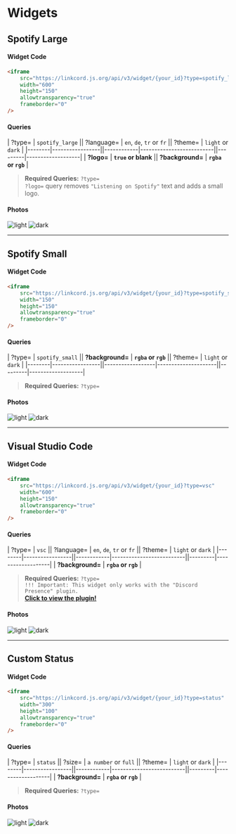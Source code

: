 # Widgets

## Spotify Large

#### Widget Code
```html
<iframe
    src="https://linkcord.js.org/api/v3/widget/{your_id}?type=spotify_large"
    width="600"
    height="150"
    allowtransparency="true"
    frameborder="0"
/>
```

#### Queries

| ?type= | `spotify_large` || ?language= | `en`, `de`, `tr` or `fr` || ?theme= | `light` or `dark` |
|--------|-----------------||------------|--------------------------||---------|-------------------|
| **?logo=** | **`true` or blank** || **?background=** | **`rgba` or `rgb`** |

> **Required Queries:** `?type=` <br>
> `?logo=` query removes `"Listening on Spotify"` text and adds a small logo.

#### Photos
![light](https://cdn.discordapp.com/attachments/963127332095266826/963131131547496498/unknown.png)
![dark](https://cdn.discordapp.com/attachments/963127332095266826/963131285075812362/unknown.png)

---

## Spotify Small

#### Widget Code
```html
<iframe
    src="https://linkcord.js.org/api/v3/widget/{your_id}?type=spotify_small"
    width="150"
    height="150"
    allowtransparency="true"
    frameborder="0"
/>
```

#### Queries

| ?type= | `spotify_small` || **?background=** | **`rgba` or `rgb`** || ?theme= | `light` or `dark` |
|--------|-----------------||------------------|---------------------||---------|-------------------|

> **Required Queries:** `?type=`

#### Photos
![light](https://cdn.discordapp.com/attachments/963127332095266826/963131619412148245/unknown.png)
![dark](https://cdn.discordapp.com/attachments/963127332095266826/963131508816752640/unknown.png)

---

## Visual Studio Code

#### Widget Code
```html
<iframe
    src="https://linkcord.js.org/api/v3/widget/{your_id}?type=vsc"
    width="600"
    height="150"
    allowtransparency="true"
    frameborder="0"
/>
```

#### Queries

| ?type= | `vsc` || ?language= | `en`, `de`, `tr` or `fr` || ?theme= | `light` or `dark` |
|--------|-----------------||------------|--------------------------||---------|-------------------|
| **?background=** | **`rgba` or `rgb`** |

> **Required Queries:** `?type=` <br>
> `!!! Important: This widget only works with the "Discord Presence" plugin.` <br>
> **[Click to view the plugin!](https://marketplace.visualstudio.com/items?itemName=icrawl.discord-vscode)**

#### Photos
![light](https://cdn.discordapp.com/attachments/963127332095266826/963131821548249158/unknown.png)
![dark](https://cdn.discordapp.com/attachments/963127332095266826/963131931254485002/unknown.png)

---

## Custom Status

#### Widget Code
```html
<iframe
    src="https://linkcord.js.org/api/v3/widget/{your_id}?type=status"
    width="300"
    height="100"
    allowtransparency="true"
    frameborder="0"
/>
```

#### Queries

| ?type= | `status` || ?size= | `a number` or `full` || ?theme= | `light` or `dark` |
|--------|-----------------||------------|--------------------------||---------|-------------------|
| **?background=** | **`rgba` or `rgb`** |

> **Required Queries:** `?type=`

#### Photos
![light](https://cdn.discordapp.com/attachments/963127332095266826/963132108040192020/unknown.png)
![dark](https://cdn.discordapp.com/attachments/963127332095266826/963132194216362044/unknown.png)